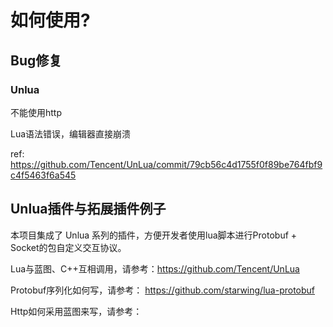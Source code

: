# 如何使用?





## Bug修复



### Unlua

不能使用http



Lua语法错误，编辑器直接崩溃

ref: https://github.com/Tencent/UnLua/commit/79cb56c4d1755f0f89be764fbf9c4f5463f6a545





## Unlua插件与拓展插件例子

本项目集成了 Unlua 系列的插件，方便开发者使用lua脚本进行Protobuf + Socket的包自定义交互协议。

Lua与蓝图、C++互相调用，请参考：https://github.com/Tencent/UnLua

Protobuf序列化如何写，请参考： https://github.com/starwing/lua-protobuf





Http如何采用蓝图来写，请参考：